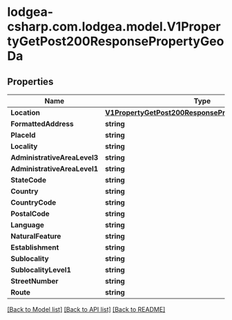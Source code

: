 
# lodgea-csharp.com.lodgea.model.V1PropertyGetPost200ResponsePropertyGeoDa

## Properties

Name | Type | Description | Notes
------------ | ------------- | ------------- | -------------
**Location** | [**V1PropertyGetPost200ResponsePropertyGeoDeLocation**](V1PropertyGetPost200ResponsePropertyGeoDeLocation.md) |  | [optional] 
**FormattedAddress** | **string** |  | [optional] 
**PlaceId** | **string** |  | [optional] 
**Locality** | **string** |  | [optional] 
**AdministrativeAreaLevel3** | **string** |  | [optional] 
**AdministrativeAreaLevel1** | **string** |  | [optional] 
**StateCode** | **string** |  | [optional] 
**Country** | **string** |  | [optional] 
**CountryCode** | **string** |  | [optional] 
**PostalCode** | **string** |  | [optional] 
**Language** | **string** |  | [optional] 
**NaturalFeature** | **string** |  | [optional] 
**Establishment** | **string** |  | [optional] 
**Sublocality** | **string** |  | [optional] 
**SublocalityLevel1** | **string** |  | [optional] 
**StreetNumber** | **string** |  | [optional] 
**Route** | **string** |  | [optional] 

[[Back to Model list]](../README.md#documentation-for-models)
[[Back to API list]](../README.md#documentation-for-api-endpoints)
[[Back to README]](../README.md)


